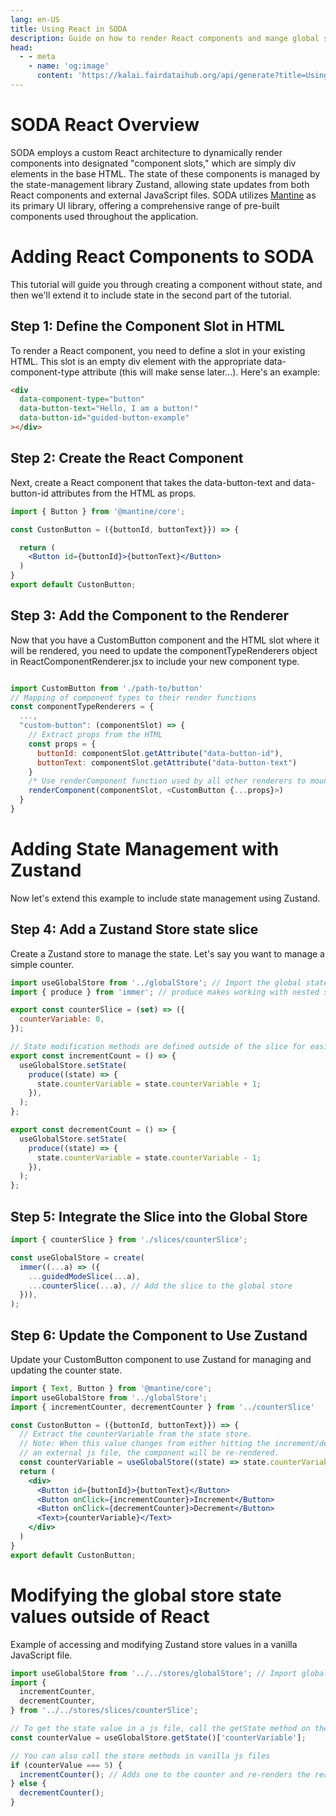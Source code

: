 ```yaml
---
lang: en-US
title: Using React in SODA
description: Guide on how to render React components and mange global state with Zustand
head:
  - - meta
    - name: 'og:image'
      content: 'https://kalai.fairdataihub.org/api/generate?title=Using%20React%20in%20SODA&description=A%20guide%20on%20how%20to%20render%20React%20components%20and%20manage%20global%20state%20with%20Zustand&app=soda-for-sparc&org=fairdataihub'
---
```


# SODA React Overview

SODA employs a custom React architecture to dynamically render components into designated "component slots," which are simply div elements in the base HTML. The state of these components is managed by the state-management library Zustand, allowing state updates from both React components and external JavaScript files. SODA utilizes [Mantine](https://mantine.dev/) as its primary UI library, offering a comprehensive range of pre-built components used throughout the application.

# Adding React Components to SODA

This tutorial will guide you through creating a component without state, and then we'll extend it to include state in the second part of the tutorial.

## Step 1: Define the Component Slot in HTML

To render a React component, you need to define a slot in your existing HTML. This slot is an empty div element with the appropriate data-component-type attribute (this will make sense later...). Here's an example:

```html
<div
  data-component-type="button"
  data-button-text="Hello, I am a button!"
  data-button-id="guided-button-example"
></div>
```

## Step 2: Create the React Component

Next, create a React component that takes the data-button-text and data-button-id attributes from the HTML as props.

```jsx
import { Button } from '@mantine/core';

const CustonButton = ({buttonId, buttonText}}) => {

  return (
    <Button id={buttonId}>{buttonText}</Button>
  )
}
export default CustonButton;
```

## Step 3: Add the Component to the Renderer

Now that you have a CustomButton component and the HTML slot where it will be rendered, you need to update the componentTypeRenderers object in ReactComponentRenderer.jsx to include your new component type.

```js

import CustomButton from './path-to/button'
// Mapping of component types to their render functions
const componentTypeRenderers = {
  ...,
  "custom-button": (componentSlot) => {
    // Extract props from the HTML
    const props = {
      buttonId: componentSlot.getAttribute("data-button-id"),
      buttonText: componentSlot.getAttribute("data-button-text")
    }
    /* Use renderComponent function used by all other renderers to mount the component to the DOM */
    renderComponent(componentSlot, <CustomButton {...props}>)
  }
}
```

# Adding State Management with Zustand

Now let's extend this example to include state management using Zustand.

## Step 4: Add a Zustand Store state slice

Create a Zustand store to manage the state. Let's say you want to manage a simple counter.

```js
import useGlobalStore from '../globalStore'; // Import the global state store
import { produce } from 'immer'; // produce makes working with nested state modifications easier

export const counterSlice = (set) => ({
  counterVariable: 0,
});

// State modification methods are defined outside of the slice for easier use in non-React js files
export const incrementCount = () => {
  useGlobalStore.setState(
    produce((state) => {
      state.counterVariable = state.counterVariable + 1;
    }),
  );
};

export const decrementCount = () => {
  useGlobalStore.setState(
    produce((state) => {
      state.counterVariable = state.counterVariable - 1;
    }),
  );
};
```

## Step 5: Integrate the Slice into the Global Store

```js
import { counterSlice } from './slices/counterSlice';

const useGlobalStore = create(
  immer((...a) => ({
    ...guidedModeSlice(...a),
    ...counterSlice(...a), // Add the slice to the global store
  })),
);
```

## Step 6: Update the Component to Use Zustand

Update your CustomButton component to use Zustand for managing and updating the counter state.

```jsx
import { Text, Button } from '@mantine/core';
import useGlobalStore from '../globalStore';
import { incrementCounter, decrementCounter } from '../counterSlice'

const CustonButton = ({buttonId, buttonText}}) => {
  // Extract the counterVariable from the state store.
  // Note: When this value changes from either hitting the increment/decrement buttons or from
  // an external js file, the component will be re-rendered.
  const counterVariable = useGlobalStore((state) => state.counterVariable)
  return (
    <div>
      <Button id={buttonId}>{buttonText}</Button>
      <Button onClick={incrementCounter}>Increment</Button>
      <Button onClick={decrementCounter}>Decrement</Button>
      <Text>{counterVariable}</Text>
    </div>
  )
}
export default CustonButton;
```

# Modifying the global store state values outside of React

Example of accessing and modifying Zustand store values in a vanilla JavaScript file.

```js
import useGlobalStore from '../../stores/globalStore'; // Import global store to retrieve state
import {
  incrementCounter,
  decrementCounter,
} from '../../stores/slices/counterSlice';

// To get the state value in a js file, call the getState method on the store
const counterValue = useGlobalStore.getState()['counterVariable'];

// You can also call the store methods in vanilla js files
if (counterValue === 5) {
  incrementCounter(); // Adds one to the counter and re-renders the react components that use it
} else {
  decrementCounter();
}
```
